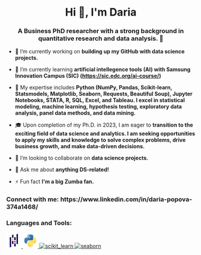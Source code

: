 <h1 align="center">Hi 👋, I'm Daria </h1>
<h3 align="center">A Business PhD researcher with a strong background in quantitative research and data analysis.   📖</h3>

- 🔭 I’m currently working on **building up my GitHub with data science projects.**

- 🌱 I’m currently learning **artificial intellegence tools (AI) with Samsung Innovation Campus (SIC) (https://sic.edc.org/ai-course/)**

- 🔬 My expertise includes **Python (NumPy, Pandas, Scikit-learn, Statsmodels, Matplotlib, Seaborn, Requests, Beautiful Soup), Jupyter Notebooks, STATA, R, SQL, Excel, and Tableau. I excel in statistical modeling, machine learning, hypothesis testing, exploratory data analysis, panel data methods, and data mining.**

- 🎓 Upon completion of my Ph.D. in 2023, I am eager to **transition to the exciting field of data science and analytics. I am seeking opportunities to apply my skills and knowledge to solve complex problems, drive business growth, and make data-driven decisions.**

- 👯 I’m looking to collaborate on **data science projects.**

- 💬 Ask me about **anything DS-related!**

- ⚡ Fun fact **I'm a big Zumba fan.**

<h3 align="left">Connect with me: https://www.linkedin.com/in/daria-popova-374a1468/</h3>
<p align="left">
</p>

<h3 align="left">Languages and Tools:</h3>
<p align="left"> <a href="https://pandas.pydata.org/" target="_blank" rel="noreferrer"> <img src="https://raw.githubusercontent.com/devicons/devicon/2ae2a900d2f041da66e950e4d48052658d850630/icons/pandas/pandas-original.svg" alt="pandas" width="40" height="40"/> </a> <a href="https://www.python.org" target="_blank" rel="noreferrer"> <img src="https://raw.githubusercontent.com/devicons/devicon/master/icons/python/python-original.svg" alt="python" width="40" height="40"/> </a> <a href="https://scikit-learn.org/" target="_blank" rel="noreferrer"> <img src="https://upload.wikimedia.org/wikipedia/commons/0/05/Scikit_learn_logo_small.svg" alt="scikit_learn" width="40" height="40"/> </a> <a href="https://seaborn.pydata.org/" target="_blank" rel="noreferrer"> <img src="https://seaborn.pydata.org/_images/logo-mark-lightbg.svg" alt="seaborn" width="40" height="40"/> </a> </p>
